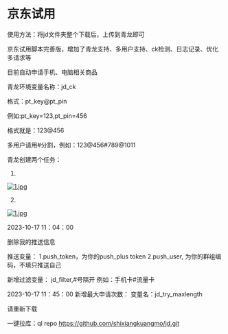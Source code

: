 # 京东试用

使用方法：将jd文件夹整个下载后，上传到青龙即可

京东试用脚本完善版，增加了青龙支持、多用户支持、ck检测、日志记录、优化多请求等

目前自动申请手机、电脑相关商品

青龙环境变量名称：jd_ck

格式：pt_key@pt_pin

例如:pt_key=123,pt_pin=456

格式就是：123@456

多用户请用#分割，例如：123@456#789@1011

青龙创建两个任务：

1.

[![1.jpg](https://pic.ziyuan.wang/2023/10/17/guest_194bddcda2846_IP13.113.193.135_UPTIME1697509393.jpg)](https://pic.ziyuan.wang/2023/10/17/guest_194bddcda2846_IP13.113.193.135_UPTIME1697509393.jpg)



2.

[![1.jpg](https://pic.ziyuan.wang/2023/10/17/guest_319f47d8b9f27_IP13.113.193.135_UPTIME1697509464.jpg)](https://pic.ziyuan.wang/2023/10/17/guest_319f47d8b9f27_IP13.113.193.135_UPTIME1697509464.jpg)

2023-10-17 11：04：00

删除我的推送信息

推送变量：
1.push_token，为你的push_plus token
2.push_user, 为你的群组编码，不填只推送自己

新增过滤变量：
jd_filter,#号隔开
例如：手机卡#流量卡

2023-10-17 11：45：00
新增最大申请次数：
变量名：jd_try_maxlength


请重新下载

一键拉库：ql repo https://github.com/shixiangkuangmo/jd.git